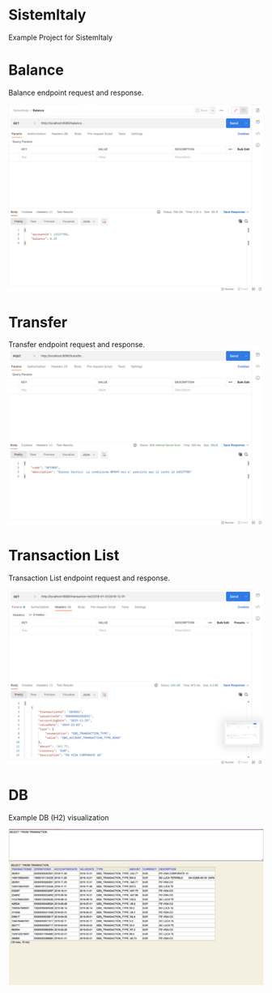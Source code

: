 # SistemItaly
Example Project for SistemItaly

# Balance
Balance endpoint request and response.

![](src/main/resources/Balance.png)

# Transfer
Transfer endpoint request and response.
![](src/main/resources/Transfer.png)

# Transaction List
Transaction List endpoint request and response.

![](src/main/resources/TransactionList.png)

# DB
Example DB (H2) visualization

![](src/main/resources/H2.png)
